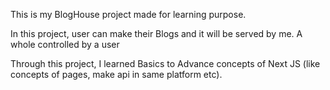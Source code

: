 This is my BlogHouse project made for learning purpose.

In this project, user can make their Blogs and it will be served by me.
A whole controlled by a user

Through this project, I learned Basics to Advance concepts of Next JS (like concepts of pages, make api in same platform etc).